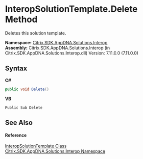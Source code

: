 # InteropSolutionTemplate.Delete Method 
 

Deletes this solution template.

**Namespace:**&nbsp;<a href="9b022d31-dfbd-e494-2a35-12a59446d9d6">Citrix.SDK.AppDNA.Solutions.Interop</a><br />**Assembly:**&nbsp;Citrix.SDK.AppDNA.Solutions.Interop (in Citrix.SDK.AppDNA.Solutions.Interop.dll) Version: 7.11.0.0 (7.11.0.0)

## Syntax

**C#**
```csharp
public void Delete()
```

**VB**
```vbnet
Public Sub Delete
```


## See Also


#### Reference
<a href="3617a8d0-6eda-52c6-91fa-4a38de42a7fc">InteropSolutionTemplate Class</a><br /><a href="9b022d31-dfbd-e494-2a35-12a59446d9d6">Citrix.SDK.AppDNA.Solutions.Interop Namespace</a><br />